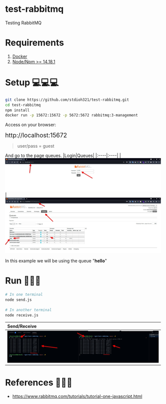 # test-rabbitmq
Testing RabbitMQ

# Requirements
1. [Docker](https://www.docker.com/get-started)
2. [Node/Npm >= 14.18.1](https://nodejs.org/pt-br/download/)   

 # Setup 💻💻💻
 ```sh
git clone https://github.com/stdioh321/test-rabbitmq.git
cd test-rabbitmq
npm install
docker run -p 15672:15672 -p 5672:5672 rabbitmq:3-management  
 ```

 Access on your browser:
 
 <span style="font-size:1.4em">http://localhost:15672</span>

 > user/pass = guest

And go to the page queues.
|Login|Queues|
|:----|:----|
|![login](./docs/sshot_01.jpg)|![queues](./docs/sshot_02.jpg)

In this example we will be using the queue "**hello**"
 # Run 🏃🏃🏃
 ```sh
 # In one terminal
 node send.js

 # In another terminal
 node receive.js
 ```
|Send/Receive|
|:-----------|
|![Send/Receive](./docs/sshot_03.jpg)|

 # References 📖📖📖
 * https://www.rabbitmq.com/tutorials/tutorial-one-javascript.html